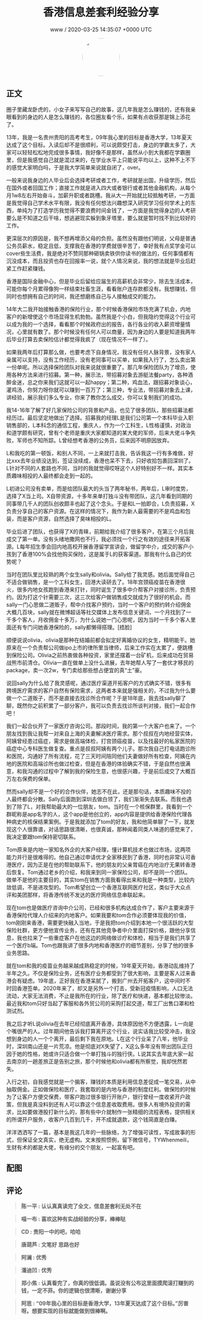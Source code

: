 <h1 align="center">香港信息差套利经验分享</h1>
<p align="center">
    <a>www / 2020-03-25 14:35:07 &#43;0000 UTC</a>
</p>

<div align="center">
    <img src="https://images.zsxq.com/FgleHGV1WgKqblXZT6DdoiNLp827?e=1590940799&amp;token=kIxbL07-8jAj8w1n4s9zv64FuZZNEATmlU_Vm6zD:fhlOHQh5RrCPsm4gfu1xPzfnRPk=" width="100" height="100" style="border:1px solid;border-radius:50%; color:#ffffff"/>
</div>

## 正文

<div>
圈子里藏龙卧虎的，小女子来写写自己的故事，这几年我是怎么赚钱的，还有我亲眼看到的身边的人是怎么赚钱的，各位圈友看个乐，如果有点收获那是锦上添花了。

13年，我是一名贵州贵阳的高考考生，09年我心里的目标是香港大学，13年夏天达成了这个目标。入读后却不是很顺利，可以说颇受打击，身边的学霸太多了，大家可以轻轻松松地完成很多事情，我好像不是那样，虽然从小到大我都在学霸圈里，但是我感觉自己就是混过来的，在学业水平上只能说平均以上，这种不上不下的感觉大家明白吗，于是我大学简单来说就自闭了，over。

一般来说我身边的人毕业后会选择考研或者工作，考研就是出国，升级学历，然后在国外或者回国工作；直接工作就是进入四大或者银行或者其他金融机构，从每个月1w8左右开始奋斗，加薪升职或者跳槽。我从大一开始就比较抵触考研，一方面是我觉得自己学术水平有限，我没有任何想法兴趣想深入研究学习任何学术上的东西，单纯为了打造学历我觉得不要浪费时间金钱了，一方面是我觉得身边的人考研要么是不知道之后干啥，想逃避现实躲到象牙塔里，要么就是暂时找不到比较好的工作。

更深层次的原因是，我不想再增添父母的负担。虽然没有跟他们明说，父母是普通公务员薪水，稳定且低，支撑我在香港的学费就很辛苦了，幸好我有点奖学金可以cover些生活费，我是绝对不赞同那种砸锅卖铁供你读书的做法的，任何事情都有沉没成本，而且投资也存在回报率一说，就个人情况来说，我的想法就是毕业后赶紧工作赶紧赚钱。

香港是国际金融中心，但是毕业后留给应届生的高薪机会非常少，除去生活成本，可能你每个月累得像狗一样结束社畜生涯，看看账户连存款都没有。我想赚钱，但同时也想拥有自己的时间，我还想磨练自己与人接触成交的能力。

14年大二我开始接触香港的保险行业，那个时候香港保险市场充满了机会，内地客户的新增使这个市场显得生机勃勃。虽然我是个小白，但我隐约觉得这个行业可以成为我的一个选择，看看那个时候政府出的报告，各行各业的收入薪资增量情况，心里就有数了。那个时候没有任何人可以商量，因为身边的人要是知道我两年后毕业打算去卖保险估计都觉得我疯了（现在情况不一样了）。

如果我两年后打算那么做，也要考虑下自身情况，我没有任何人脉背景，没有家人亲属可以支持，没有工作经历，没有老同事可以买单，如果我入行了，怎么卖出第一份单呢。所以选择保险团队对我来说就很重要了。那几年保险团队为了增员，使用各种方法来进行招募。第一种，展示法，带招募对象去游艇法餐party，各种酒醉金迷，总之你来我们这就可以一起happy；第二种，鸡血法，跟招募对象谈心，灌鸡汤，你努力呀你就可以赚到一百万了；第三种，专业法，带招募对象去上课，讲经验，展示我们多么专业，你来了教你怎么成交，你可以复制我们的成功。

我14-16年了解了好几家保险公司的背景和产品，也见了很多团队，那些招募法都经历过。最后坚定地做出了选择。招募我的经理L是我们公司第一个本科毕业入职销售部的，L本科念的通信工程，重庆人，作为一个工科生，L性格谨慎，对政治和道学颇有研究，曾有个老师是重庆大家都知道的某大佬的军师，后来大佬斗争失败，军师也不知所踪。L曾经想考香港的公务员，后来因不明原因放弃。

L和我吃的第一顿饭，和别人不同，一上来就打击我，告诉我这一行有多难做，好比xxx去年业绩没达到，签证没续成，香港也呆不下去，只好收拾包裹回深圳了。L针对不同的人套路也不同，当时的我就觉得哎呀这个人好特别好不一样。其实本质趣味相投的人最终都会走到一起的。

L初进公司没有卖单，而是给团队最大的头当了两年秘书，两年后，L审时度势，选择了X当上司。X自带资源，十多年来单打独斗没有带团队，这几年看到同期的同事带几千人的团队创收颇丰也起了这个念头。于是和L一拍即合，L负责招募，X负责分享自己的客户资源。在这样的情况下，我作为新人最需要的不是鸡血和包装，而是客户资源，自然选择了臭味相投的L。

毕业后进了团队，也获得了X的青睐，前期给我介绍了很多客户，在第三个月后我成交了第一单。没有头绪地撒网也不行，我必须找一个行之有效的途径来开拓客源。L每年招生季会回内地高校开展香港留学宣讲会，做留学中介，成交的客户小孩到了香港100%会找他购买保险，这是属于L的获客渠道。那我有什么自己的优势呢？

当时在团队里比较熟的两个女生sally和olivia。Sally给了我灵感。她后面觉得自己不适合做销售，是一个工科女生，回港大读研去了。18年宫颈癌疫苗在香港很火，很多内地女孩跑到香港来打针，同时诞生了很多中介帮客户对接诊所，负责预约。因为打这个针需要三次，这三次给客户做销售成交就成为了很好的机会。而sally一门心思做二道贩子，帮中介找客户预约，当时一个客户的预约转介绍佣金大概几百块，sally就在微博超话等社交媒体上发布信息关键词，一个月找到了一千多个客人，月收佣金十多万，为什么说她一门心思呢，因为当时一千多个客人里面还有专门问她香港保险的，sally都懒得搭理。[捂脸]

顺便说说olivia，olivia是那种在结婚前都会拟定好离婚协议的女生，精明能干。她原来在一个负责帮公司做ipo上市的律所里当律师，后来工作实在太累了，便跳槽到保险公司。Olivia之前热衷做各种投资，家里还摆着一台矿机，后来成功在贸易战熊市前清仓。Olivia一直在做单上没什么进展，去年她帮人写了一套优才移民的package，卖一次2w，专门卖给那些想占便宜的真“土”豪。

说回sally为什么给了我灵感呢，通过医疗渠道开拓客户的方式确实不错，很多有跨境医疗需求的客户自然有保险需求，这两者本来就是强相关的，不过我为什么要做一个二道贩子，而不是直接去找诊所合作呢？于是18年底，我去找sally聊了聊，既然你之前积累了一部分客户，我可以负责去找诊所谈判对接，我们一起合作吧！

我们一起合伙开了一家医疗咨询公司。那段时间，我的第一个大客户也来了。一个朋友找到我让我帮一对来自上海的夫妻解决医疗需求。那个叔叔在内地经营实体，阿姨曾经患过癌症，需求是做高端体检，打宫颈癌疫苗，以及找最好的私家医院的癌症中心专科医生做复查。重点是叔叔阿姨有两个儿子。那次我自己打电话跑诊所和医院，沟通好了所有流程，花了三天时间陪同他们夫妻做好所有检查，阿姨在内地的医院和高端诊所也做过检查，但是在香港的体验确实不错，于是自然也很满意，和我沟通的过程中了解到我的保险生意，也很感兴趣，于是前后成交了大概百万左右保费的保单。

然而sally却不是一个好的合作伙伴，她志不在此，还是那句话，本质趣味不投的人最终都会分散。Sally后面跑到深圳去做白领了，我们渐渐失去联系。而我也遇到了除了L，对我帮助最大的一位朋友，tom。当时在一个核保群里，我看到一个群昵称是app名字的人，这个app是他创立的，app内容是提供给香港保险代理各种病史的核保结果案例。于是我就添加了tom的好友，我和他简单聊了一下，就发现这个人很靠谱，对话思路很清晰，也很真诚，那种闻着同类人味道的感觉来了，我决定要跟tom保持密切联系。

Tom原来是内地一家知名外企的大客户经理，懂计算机技术也做过市场，这两项能力并行是很难得的。他自己通过申请优才全家移民到了香港，同时也非常认可香港医疗，因为正是在他的帮助联系下，他的朋友的父亲胃癌在内地治疗无果转香港后恢复。Tom通过老乡的介绍，和我来到同一家保险公司，却不是同一个团队。做单不是他的主要目的，其实tom在销售方面我看得出来和我是一种类型，比较内敛低调，不是进攻型的。Tom希望创立一个香港互联网医疗社区，类似于大众点评和美团那样，将香港传统不发达的医疗网络信息串联起来。

现在tom也是做医疗咨询中介公司，已经和很多机构达成合作了，客户主要来源于香港保险代理人介绍来的内地客户。如果我要和tom合作必须要体现我的价值，tom刚刚来香港，需要更快融入当地，于是我把tom介绍到本地一个很活跃的大型保险社群，更方便他宣传业务，还有在其他竞争者中介里面打探价格，跟他分享信息，我也拉来了一些重症客户在他这边的网络做诊疗和体检，相当于是我们共享了一个医疗b端。Tom也跟我讲了很多内地和香港医疗的细节差别，分享了他的很多业务思路。

就在tom和我的疫苗业务越来越成熟稳定的时候，19年夏天开始，香港动乱维持了半年之久。不仅是保险业务，还有医疗业务都受到了很大影响，主要是客人过来香港会有疑虑。19年底，正好我在香港呆腻了，搬到广州去开拓客户，这中间时不时回香港签单。2020年来了，却又是另外一个打击，受新冠疫情影响，人口无法流动，大家无法消费，不止是我所在的行业，除了医疗和快递，基本都比较惨淡。最近我和tom只好当起了客服和各外贸公司的采购打起交道，帮工厂出售口罩和检测试剂。

我之后才听L说olivia在去年已经彻底离开香港，具体原因他不方便透露，L一向是个嘴很严的人。过年期间他告诉我打算离开这个行业，说实话我比较受冲击，我没想到身边的人一个个离开，最后剩下我在原地。L在这个行业呆了八年，他毕业时，深圳南山还是一片荒凉。他是彻底对X失望了，X这么多年没有带出团队正归因于她的性格，她或许只适合做一个单打独斗的独行侠。L说其实去年底大家一起去南京的一趟差旅正是告别之旅，那个时候他和olivia都有所察觉，我却恍然若失。

入行之初，自我感觉就是一个掮客，赚钱的本质是利用信息差促成一笔交易，从中抽取佣金。正如做保险和医疗，我套取的是内地与香港的制度红利。做保险的时候为了让客户方便交保费，带客户跑过很多银行开账户，银行曾经一度收紧开户政策，但我是真没料到还有人可以靠这个信息差收取费用。很多人有境外投资的需求，比如要做港股打新什么的，那有些中介就制作一张精细的流程表格，提供相关的所谓开户服务，收客户几百到几千，开不成就退款，这个钱简直是白赚。

洋洋洒洒写了一篇，基本是我这几年的一些脉络，为了增强可读性，写成故事的形式，但保证全文真实，绝无虚构。文末按照惯例，留下微信号，TYWhenmeili，生财有术的都是大佬，有缘分的交个朋友，一起富有吧。
</div>

## 配图
<div class="image" align="center">

</div>

## 评论

<div align="left">
<div>

<blockquote >
<span> <strong>陈一平 : 认认真真读完了全文，信息差套利无处不在 </strong></span>
</blockquote>

<blockquote >
<span> <strong>喵一布 : 喜欢这种有实战经验的分享，棒棒哒 </strong></span>
</blockquote>

<blockquote >
<span> <strong>CD : 贵阳一中的吧，哈哈 </strong></span>
</blockquote>

<blockquote >
<span> <strong>唐葫芦 : 文笔好 思路也好 </strong></span>
</blockquote>

<blockquote >
<span> <strong>阿澜 : 优秀 </strong></span>
</blockquote>

<blockquote >
<span> <strong>潘迪凹 : 优秀 </strong></span>
</blockquote>

<blockquote >
<span> <strong>郑小焦 : 认真看完了，你真的很低调。虽说没有公布这里面摸爬滚打赚到的钱，一定不菲。你的逻辑也很清晰，谢谢分享 </strong></span>
</blockquote>

<blockquote >
<span> <strong>阿思 : “09年我心里的目标是香港大学，13年夏天达成了这个目标。”厉害呀。想要实现的目标就能做到很棒啊。 </strong></span>
</blockquote>

</div>
</div>